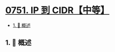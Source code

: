# [0751. IP 到 CIDR【中等】](https://github.com/tnotesjs/TNotes.leetcode/tree/main/notes/0751.%20IP%20%E5%88%B0%20CIDR%E3%80%90%E4%B8%AD%E7%AD%89%E3%80%91)

<!-- region:toc -->

- [1. 📝 概述](#1--概述)

<!-- endregion:toc -->

## 1. 📝 概述
